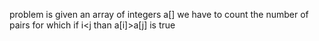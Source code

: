 problem is given an array of integers a[] we have to count the number of pairs for which if i<j than a[i]>a[j] is true
